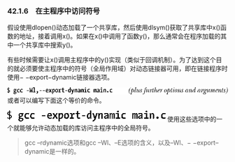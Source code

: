 ### 42.1.6　在主程序中访问符号

假设使用dlopen()动态加载了一个共享库，然后使用dlsym()获取了共享库中x()函数的地址，接着调用x()。如果在x()中调用了函数y()，那么通常会在程序加载的其中一个共享库中搜索y()。

有些时候需要让x()调用主程序中的y()实现（类似于回调机制）。为了达到这个目的就必须要使主程序中的符号（全局作用域）对动态链接器可用，即在链接程序时使用− −export−dynamic链接器选项。



![1091.png](../images/1091.png)
或者可以编写下面这个等价的命令。



![1092.png](../images/1092.png)
使用这些选项中的一个就能够允许动态加载的库访问主程序中的全局符号。

> gcc –rdynamic选项和gcc –Wl、–E选项的含义，以及–Wl、− −export–dynamic是一样的。

